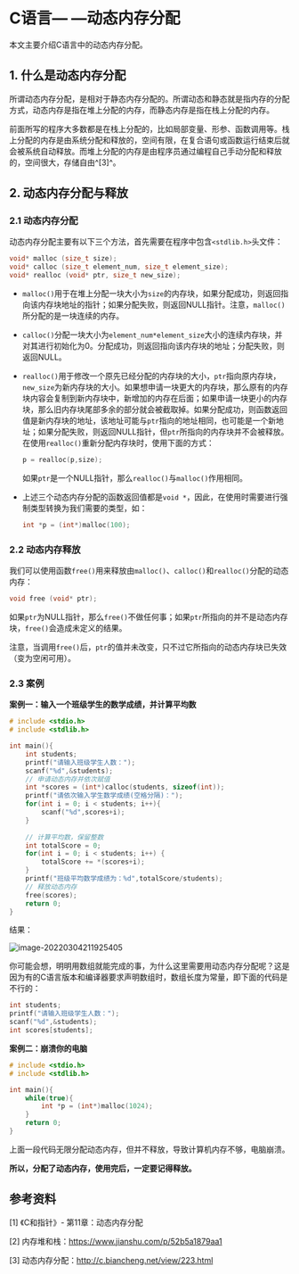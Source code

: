 # C语言— —动态内存分配

本文主要介绍C语言中的动态内存分配。



## 1. 什么是动态内存分配

所谓动态内存分配，是相对于静态内存分配的。所谓动态和静态就是指内存的分配方式，动态内存是指在堆上分配的内存，而静态内存是指在栈上分配的内存。

前面所写的程序大多数都是在栈上分配的，比如局部变量、形参、函数调用等。栈上分配的内存是由系统分配和释放的，空间有限，在复合语句或函数运行结束后就会被系统自动释放。而堆上分配的内存是由程序员通过编程自己手动分配和释放的，空间很大，存储自由^[3]^。



## 2. 动态内存分配与释放

### 2.1 动态内存分配

动态内存分配主要有以下三个方法，首先需要在程序中包含`<stdlib.h>`头文件：

```c
void* malloc (size_t size);
void* calloc (size_t element_num, size_t element_size);
void* realloc (void* ptr, size_t new_size);
```

- `malloc()`用于在堆上分配一块大小为`size`的内存块，如果分配成功，则返回指向该内存块地址的指针；如果分配失败，则返回NULL指针。注意，`malloc()`所分配的是一块连续的内存。

- `calloc()`分配一块大小为`element_num*element_size`大小的连续内存块，并对其进行初始化为0。分配成功，则返回指向该内存块的地址；分配失败，则返回NULL。

- `realloc()`用于修改一个原先已经分配的内存块的大小，`ptr`指向原内存块，`new_size`为新内存块的大小。如果想申请一块更大的内存块，那么原有的内存块内容会复制到新内存块中，新增加的内存在后面；如果申请一块更小的内存块，那么旧内存块尾部多余的部分就会被截取掉。如果分配成功，则函数返回值是新内存块的地址，该地址可能与`ptr`指向的地址相同，也可能是一个新地址；如果分配失败，则返回NULL指针，但`ptr`所指向的内存块并不会被释放。在使用`realloc()`重新分配内存块时，使用下面的方式：

    ```c
    p = realloc(p,size);
    ```

    如果`ptr`是一个NULL指针，那么`realloc()`与`malloc()`作用相同。

- 上述三个动态内存分配的函数返回值都是`void *`，因此，在使用时需要进行强制类型转换为我们需要的类型，如：

    ```c
    int *p = (int*)malloc(100);
    ```

    

### 2.2 动态内存释放

我们可以使用函数`free()`用来释放由`malloc()`、`calloc()`和`realloc()`分配的动态内存：

```c
void free (void* ptr);
```

如果`ptr`为NULL指针，那么`free()`不做任何事；如果`ptr`所指向的并不是动态内存块，`free()`会造成未定义的结果。

注意，当调用`free()`后，`ptr`的值并未改变，只不过它所指向的动态内存块已失效（变为空闲可用）。



### 2.3 案例

**案例一：输入一个班级学生的数学成绩，并计算平均数**

```c
# include <stdio.h>
# include <stdlib.h>

int main(){
	int students;
	printf("请输入班级学生人数：");
	scanf("%d",&students);
	// 申请动态内存并依次赋值 
	int *scores = (int*)calloc(students, sizeof(int));
	printf("请依次输入学生数学成绩(空格分隔)：");
	for(int i = 0; i < students; i++){
		scanf("%d",scores+i);
	}
	
	// 计算平均数，保留整数
	int totalScore = 0;
	for(int i = 0; i < students; i++) {
		totalScore += *(scores+i);
	}
	printf("班级平均数学成绩为：%d",totalScore/students);
	// 释放动态内存 
	free(scores);
	return 0;
}

```

结果：

![image-20220304211925405](https://cdn.jsdelivr.net/gh/Lee-0o0/image-store/PicGo/2022-03-06/3c0cdd16ba7bda30f842230c43341c03--6d67--image-20220304211925405.png)

你可能会想，明明用数组就能完成的事，为什么这里需要用动态内存分配呢？这是因为有的C语言版本和编译器要求声明数组时，数组长度为常量，即下面的代码是不行的：

```c
int students;
printf("请输入班级学生人数：");
scanf("%d",&students);
int scores[students];
```



**案例二：崩溃你的电脑**

```c
# include <stdio.h>
# include <stdlib.h>

int main(){
	while(true){
		int *p = (int*)malloc(1024);
	}
	return 0;
}
```

上面一段代码无限分配动态内存，但并不释放，导致计算机内存不够，电脑崩溃。

**所以，分配了动态内存，使用完后，一定要记得释放。**



## 参考资料

[1] 《C和指针》- 第11章：动态内存分配

[2] 内存堆和栈：https://www.jianshu.com/p/52b5a1879aa1

[3] 动态内存分配：http://c.biancheng.net/view/223.html
